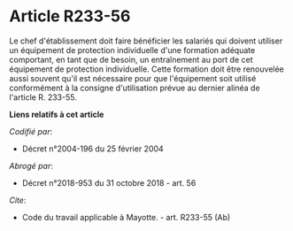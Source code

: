# Article R233-56

Le chef d'établissement doit faire bénéficier les salariés qui doivent utiliser un équipement de protection individuelle
d'une formation adéquate comportant, en tant que de besoin, un entraînement au port de cet équipement de protection
individuelle. Cette formation doit être renouvelée aussi souvent qu'il est nécessaire pour que l'équipement soit utilisé
conformément à la consigne d'utilisation prévue au dernier alinéa de l'article R. 233-55.

**Liens relatifs à cet article**

_Codifié par_:

  - Décret n°2004-196 du 25 février 2004

_Abrogé par_:

  - Décret n°2018-953 du 31 octobre 2018 - art. 56

_Cite_:

  - Code du travail applicable à Mayotte. - art. R233-55 (Ab)
